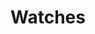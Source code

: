 ---
title: Watches
crosslinks:
- Watchexchange
- rolex
- ChineseWatches
- JapaneseWatches
- WatchesCirclejerk
- o
- EDC
- AskReddit
- DIY
- Leathercraft
- HongKong
- pics
- PoliticalHumor
- malefashionadvice
- BuyItForLife
- announcements
- Seiko
- WatchHorology
- RepTime
- vintageads
---